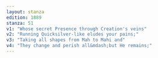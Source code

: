 ```yaml
---
layout: stanza
edition: 1889
stanza: 51
v1: "Whose secret Presence through Creation's veins"
v2: "Running Quicksilver-like eludes your pains;"
v3: "Taking all shapes from Mah to Mahi and"
v4: "They change and perish all&mdash;but He remains;"
---
```

